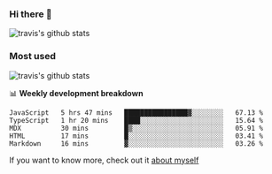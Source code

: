 ### Hi there 👋

<!--
**HondryTravis/HondryTravis** is a ✨ _special_ ✨ repository because its `README.md` (this file) appears on your GitHub profile.

Here are some ideas to get you started:

- 🔭 I’m currently working on ...
- 🌱 I’m currently learning ...
- 👯 I’m looking to collaborate on ...
- 🤔 I’m looking for help with ...
- 💬 Ask me about ...
- 📫 How to reach me: ...
- 😄 Pronouns: ...
- ⚡ Fun fact: ...
-->

![travis's github stats](https://github-readme-stats.vercel.app/api?username=HondryTravis&hide=stars)
### Most used
![travis's github stats](https://github-readme-stats.anuraghazra1.vercel.app/api/top-langs/?username=HondryTravis&layout=compact&hide_title=true)

📊 **Weekly development breakdown**

<!--START_SECTION:waka-->
```text
JavaScript   5 hrs 47 mins   ████████████████▓░░░░░░░░   67.13 % 
TypeScript   1 hr 20 mins    ████░░░░░░░░░░░░░░░░░░░░░   15.64 % 
MDX          30 mins         █▒░░░░░░░░░░░░░░░░░░░░░░░   05.91 % 
HTML         17 mins         █░░░░░░░░░░░░░░░░░░░░░░░░   03.41 % 
Markdown     16 mins         ▓░░░░░░░░░░░░░░░░░░░░░░░░   03.26 % 
```
<!--END_SECTION:waka-->

If you want to know more, check out it [about myself](https://hondrytravis.github.io/)
